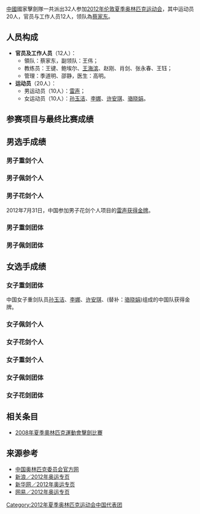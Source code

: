 [中國](../Page/中國.md "wikilink")國家擊劍隊一共派出32人参加[2012年伦敦夏季奥林匹克运动会](../Page/2012年夏季奥林匹克运动会.md "wikilink")，其中运动员20人，官员与工作人员12人，领队為[蔡家东](https://zh.wikipedia.org/wiki/蔡家东 "wikilink")。

## 人员构成

  - **官员及工作人员**（12人）：
      - 領队：蔡家东，副领队：王伟；
      - 教练员：王键、鲍埃尔、[王海滨](../Page/王海滨.md "wikilink")、赵刚、肖剑、张永春、王钰；
      - 管理：季道明、邵静，医生：高明。
  - **运动员**（20人）：
      - 男运动员（10人）：[雷声](https://zh.wikipedia.org/wiki/雷声 "wikilink")；
      - 女运动员（10人）：[孙玉洁](../Page/孙玉洁.md "wikilink")、[李娜](../Page/李娜_\(击剑运动员\).md "wikilink")、[许安琪](../Page/许安琪.md "wikilink")、[骆晓娟](../Page/骆晓娟.md "wikilink")。

## 参赛项目与最终比赛成绩

## 男选手成绩

### 男子重剑个人

### 男子佩剑个人

### 男子花剑个人

2012年7月31日，中国参加男子花剑个人项目的[雷声获得金牌](https://zh.wikipedia.org/wiki/雷声 "wikilink")。

### 男子重剑团体

### 男子佩剑团体

## 女选手成绩

### 女子重剑团体

中国女子重剑队员[孙玉洁](../Page/孙玉洁.md "wikilink")、[李娜](../Page/李娜_\(击剑运动员\).md "wikilink")、[许安琪](../Page/许安琪.md "wikilink")、(替补：[骆晓娟](../Page/骆晓娟.md "wikilink"))组成的中国队获得金牌。

### 女子佩剑个人

### 女子花剑个人

### 女子重剑个人

### 女子佩剑团体

### 女子花剑团体

## 相关条目

  - [2008年夏季奧林匹克運動會擊劍比賽](https://zh.wikipedia.org/wiki/2008年夏季奧林匹克運動會擊劍比賽 "wikilink")

## 来源参考

<references />

  - [中国奥林匹克委员会官方网](http://www.olympic.cn)
  - [新浪／2012年奥运专页](http://2012.sina.com.cn)
  - [新华网／2012年奥运专页](http://www.xinhuanet.com/olympics/)
  - [网易／2012年奥运专页](http://2012.163.com/)

[Category:2012年夏季奥林匹克运动会中国代表团](https://zh.wikipedia.org/wiki/Category:2012年夏季奥林匹克运动会中国代表团 "wikilink")